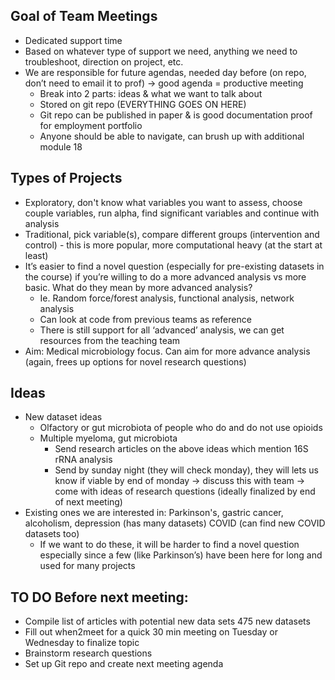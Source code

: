 ## Goal of Team Meetings
* Dedicated support time 
* Based on whatever type of support we need, anything we need to troubleshoot, direction on project, etc.
* We are responsible for future agendas, needed day before (on repo, don’t need to email it to prof) → good agenda = productive meeting 
  * Break into 2 parts: ideas & what we want to talk about
  * Stored on git repo (EVERYTHING GOES ON HERE)
  * Git repo can be published in paper & is good documentation proof for employment portfolio
  * Anyone should be able to navigate, can brush up with additional module 18
## Types of Projects
* Exploratory, don't know what variables you want to assess, choose couple variables, run alpha, find significant variables and continue with analysis
* Traditional, pick variable(s), compare different groups (intervention and control) - this is more popular, more computational heavy (at the start at least)
* It’s easier to find a novel question (especially for pre-existing datasets in the course) if you’re willing to do a more advanced analysis vs more basic. What do they mean by more advanced analysis?
  * Ie. Random force/forest analysis, functional analysis, network analysis
  * Can look at code from previous teams as reference 
  * There is still support for all ‘advanced’ analysis, we can get resources from the teaching team
* Aim: Medical microbiology focus. Can aim for more advance analysis (again, frees up options for novel research questions)
## Ideas
* New dataset ideas
  * Olfactory or gut microbiota of people who do and do not use opioids
  * Multiple myeloma, gut microbiota
    * Send research articles on the above ideas which mention 16S rRNA analysis
    * Send by sunday night (they will check monday), they will lets us know if viable by end of monday → discuss this with team → come with ideas of research questions (ideally finalized by end of next meeting)
* Existing ones we are interested in: Parkinson's, gastric cancer, alcoholism, depression (has many datasets) COVID (can find new COVID datasets too) 
   * If we want to do these, it will be harder to find a novel question especially since a few (like Parkinson’s) have been here for long and used for many projects
## TO DO Before next meeting:
* Compile list of articles with potential new data sets 475 new datasets
* Fill out when2meet for a quick 30 min meeting on Tuesday or Wednesday to finalize topic
* Brainstorm research questions
* Set up Git repo and create next meeting agenda
